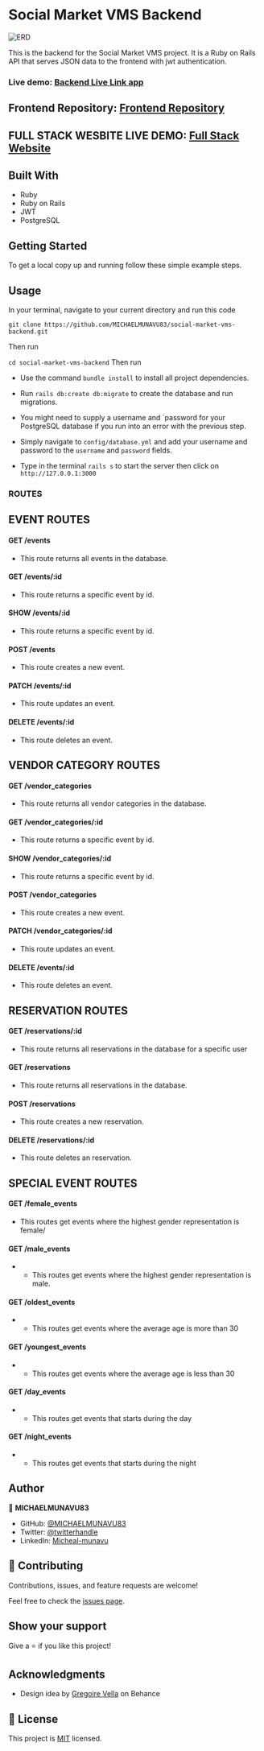 # Social Market VMS Backend

![ERD](https://user-images.githubusercontent.com/86654131/206779736-dc9cc21e-1714-4d67-a170-ae81b9884b01.png)




This is the backend for the Social Market VMS project. It is a Ruby on Rails API that serves JSON data to the frontend with jwt authentication.

### Live demo: [Backend Live Link app](https://social-market-vms-backend.herokuapp.com/)

## Frontend Repository: [Frontend Repository](https://github.com/MICHAELMUNAVU83/social-market-vms-frontend)

## FULL STACK WESBITE LIVE DEMO: [Full Stack Website](https://social-market-vms.netlify.app/)

## Built With

- Ruby
- Ruby on Rails
- JWT
- PostgreSQL

## Getting Started

To get a local copy up and running follow these simple example steps.

## Usage

In your terminal, navigate to your current directory and run this code

`git clone https://github.com/MICHAELMUNAVU83/social-market-vms-backend.git`

Then run

`cd social-market-vms-backend`
Then run

- Use the command `bundle install` to install all project dependencies.

- Run `rails db:create db:migrate` to create the database and run migrations.

- You might need to supply a username and `password for your PostgreSQL database if you run into an error with the previous step.
- Simply navigate to `config/database.yml` and add your username and password to the `username` and `password` fields.
- Type in the terminal `rails s` to start the server then click on `http://127.0.0.1:3000`

### ROUTES

## EVENT ROUTES

#### GET /events

- This route returns all events in the database.

#### GET /events/:id

- This route returns a specific event by id.

#### SHOW /events/:id

- This route returns a specific event by id.

#### POST /events

- This route creates a new event.

#### PATCH /events/:id

- This route updates an event.

#### DELETE /events/:id

- This route deletes an event.

## VENDOR CATEGORY ROUTES

#### GET /vendor_categories

- This route returns all vendor categories in the database.

#### GET /vendor_categories/:id

- This route returns a specific event by id.

#### SHOW /vendor_categories/:id

- This route returns a specific event by id.

#### POST /vendor_categories

- This route creates a new event.

#### PATCH /vendor_categories/:id

- This route updates an event.

#### DELETE /events/:id

- This route deletes an event.

## RESERVATION ROUTES

#### GET /reservations/:id

- This route returns all reservations in the database for a specific user

#### GET /reservations

- This route returns all reservations in the database.

#### POST /reservations

- This route creates a new reservation.

#### DELETE /reservations/:id

- This route deletes an reservation.


## SPECIAL EVENT ROUTES

#### GET /female_events

- This routes get events where the highest gender representation is female/

#### GET /male_events

- - This routes get events where the highest gender representation is male.

#### GET /oldest_events

- - This routes get events where the  average age is more than 30


#### GET /youngest_events

- - This routes get events where the  average age is less 
than 30

#### GET /day_events

- - This routes get events that starts during the day

#### GET /night_events
- - This routes get events that starts during the night
## Author

👤 **MICHAELMUNAVU83**

- GitHub: [@MICHAELMUNAVU83](https://github.com/MICHAELMUNAVU83)
- Twitter: [@twitterhandle](https://twitter.com/MichealTrance1)
- LinkedIn: [Micheal-munavu](https://www.linkedin.com/in/michael-munavu/)

## 🤝 Contributing

Contributions, issues, and feature requests are welcome!

Feel free to check the [issues page](https://github.com/deyemiobaa/budgit/issues).

## Show your support

Give a ⭐️ if you like this project!

## Acknowledgments

- Design idea by [Gregoire Vella](https://www.behance.net/gallery/19759151/Snapscan-iOs-design-and-branding) on Behance

## 📝 License

This project is [MIT](LICENSE) licensed.
